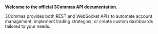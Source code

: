 <p>
<strong>Welcome to the official 3Commas API documentation.</strong>
</p>
<p>
3Commas provides both REST and WebSocket APIs to automate account management, implement trading strategies, or create custom dashboards tailored to your needs.
</p>